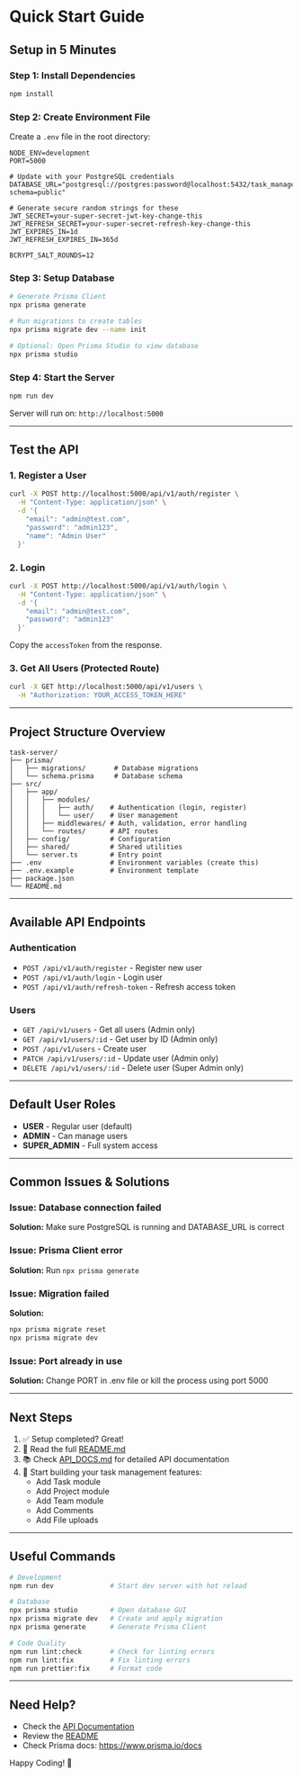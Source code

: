 # Quick Start Guide

## Setup in 5 Minutes

### Step 1: Install Dependencies

```bash
npm install
```

### Step 2: Create Environment File

Create a `.env` file in the root directory:

```env
NODE_ENV=development
PORT=5000

# Update with your PostgreSQL credentials
DATABASE_URL="postgresql://postgres:password@localhost:5432/task_management?schema=public"

# Generate secure random strings for these
JWT_SECRET=your-super-secret-jwt-key-change-this
JWT_REFRESH_SECRET=your-super-secret-refresh-key-change-this
JWT_EXPIRES_IN=1d
JWT_REFRESH_EXPIRES_IN=365d

BCRYPT_SALT_ROUNDS=12
```

### Step 3: Setup Database

```bash
# Generate Prisma Client
npx prisma generate

# Run migrations to create tables
npx prisma migrate dev --name init

# Optional: Open Prisma Studio to view database
npx prisma studio
```

### Step 4: Start the Server

```bash
npm run dev
```

Server will run on: `http://localhost:5000`

---

## Test the API

### 1. Register a User

```bash
curl -X POST http://localhost:5000/api/v1/auth/register \
  -H "Content-Type: application/json" \
  -d '{
    "email": "admin@test.com",
    "password": "admin123",
    "name": "Admin User"
  }'
```

### 2. Login

```bash
curl -X POST http://localhost:5000/api/v1/auth/login \
  -H "Content-Type: application/json" \
  -d '{
    "email": "admin@test.com",
    "password": "admin123"
  }'
```

Copy the `accessToken` from the response.

### 3. Get All Users (Protected Route)

```bash
curl -X GET http://localhost:5000/api/v1/users \
  -H "Authorization: YOUR_ACCESS_TOKEN_HERE"
```

---

## Project Structure Overview

```
task-server/
├── prisma/
│   ├── migrations/       # Database migrations
│   └── schema.prisma     # Database schema
├── src/
│   ├── app/
│   │   ├── modules/
│   │   │   ├── auth/    # Authentication (login, register)
│   │   │   └── user/    # User management
│   │   ├── middlewares/ # Auth, validation, error handling
│   │   └── routes/      # API routes
│   ├── config/          # Configuration
│   ├── shared/          # Shared utilities
│   └── server.ts        # Entry point
├── .env                 # Environment variables (create this)
├── .env.example         # Environment template
├── package.json
└── README.md
```

---

## Available API Endpoints

### Authentication

- `POST /api/v1/auth/register` - Register new user
- `POST /api/v1/auth/login` - Login user
- `POST /api/v1/auth/refresh-token` - Refresh access token

### Users

- `GET /api/v1/users` - Get all users (Admin only)
- `GET /api/v1/users/:id` - Get user by ID (Admin only)
- `POST /api/v1/users` - Create user
- `PATCH /api/v1/users/:id` - Update user (Admin only)
- `DELETE /api/v1/users/:id` - Delete user (Super Admin only)

---

## Default User Roles

- **USER** - Regular user (default)
- **ADMIN** - Can manage users
- **SUPER_ADMIN** - Full system access

---

## Common Issues & Solutions

### Issue: Database connection failed

**Solution:** Make sure PostgreSQL is running and DATABASE_URL is correct

### Issue: Prisma Client error

**Solution:** Run `npx prisma generate`

### Issue: Migration failed

**Solution:**

```bash
npx prisma migrate reset
npx prisma migrate dev
```

### Issue: Port already in use

**Solution:** Change PORT in .env file or kill the process using port 5000

---

## Next Steps

1. ✅ Setup completed? Great!
2. 📝 Read the full [README.md](./README.md)
3. 📚 Check [API_DOCS.md](./API_DOCS.md) for detailed API documentation
4. 🚀 Start building your task management features:
   - Add Task module
   - Add Project module
   - Add Team module
   - Add Comments
   - Add File uploads

---

## Useful Commands

```bash
# Development
npm run dev              # Start dev server with hot reload

# Database
npx prisma studio        # Open database GUI
npx prisma migrate dev   # Create and apply migration
npx prisma generate      # Generate Prisma Client

# Code Quality
npm run lint:check       # Check for linting errors
npm run lint:fix         # Fix linting errors
npm run prettier:fix     # Format code
```

---

## Need Help?

- Check the [API Documentation](./API_DOCS.md)
- Review the [README](./README.md)
- Check Prisma docs: https://www.prisma.io/docs

Happy Coding! 🎉
